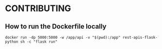 # CONTRIBUTING

## How to run the Dockerfile locally

```
docker run -dp 5000:5000 -w /app/api -v "$(pwd):/app" rest-apis-flask-python sh -c "flask run"
```
